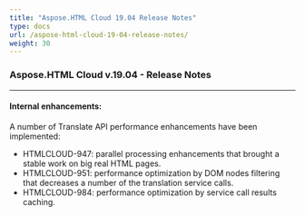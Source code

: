 ```yaml
---
title: "Aspose.HTML Cloud 19.04 Release Notes"
type: docs
url: /aspose-html-cloud-19-04-release-notes/
weight: 30
---
```


### **Aspose.HTML Cloud v.19.04 - Release Notes**
-----
#### **Internal enhancements:**
A number of Translate API performance enhancements have been implemented:

- HTMLCLOUD-947: parallel processing enhancements that brought a stable work on big real HTML pages.
- HTMLCLOUD-951: performance optimization by DOM nodes filtering that decreases a number of the translation service calls.
- HTMLCLOUD-984: performance optimization by service call results caching.
